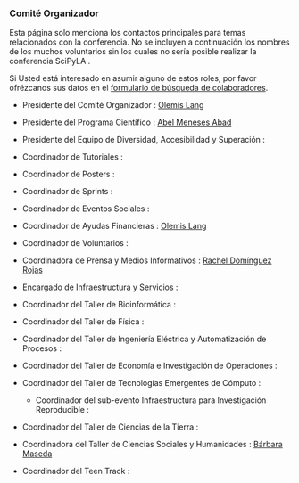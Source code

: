 
### Comité Organizador

Esta página solo menciona los contactos principales para temas relacionados 
con la conferencia. No se incluyen a continuación los nombres de los muchos 
voluntarios sin los cuales no sería posible realizar la conferencia SciPyLA  .

Si Usted está interesado en asumir alguno de estos roles, por favor ofrézcanos 
sus datos en el [formulario de búsqueda de colaboradores](../forms/joinus).

- Presidente del Comité Organizador : [Olemis Lang](http://linkedin.com/in/olemis)
- Presidente del Programa Científico : [Abel Meneses Abad](https://cu.linkedin.com/in/abel-abel-meneses-abad-1450ba3a)
- Presidente del Equipo de Diversidad, Accesibilidad y Superación : 
- Coordinador de Tutoriales :
- Coordinador de Posters : 
- Coordinador de Sprints :
- Coordinador de Eventos Sociales : 
- Coordinador de Ayudas Financieras : [Olemis Lang](http://linkedin.com/in/olemis)
- Coordinador de Voluntarios : 
- Coordinadora de Prensa y Medios Informativos : [Rachel Domínguez Rojas](https://www.linkedin.com/in/rachel-dom%C3%ADnguez-b5271891/)
- Encargado de Infraestructura y Servicios : 

- Coordinador del Taller de Bioinformática :
- Coordinador del Taller de Física : 
- Coordinador del Taller de Ingeniería Eléctrica y Automatización de Procesos : 
- Coordinador del Taller de Economía e Investigación de Operaciones :
- Coordinador del Taller de Tecnologías Emergentes de Cómputo :
  * Coordinador del sub-evento Infraestructura para Investigación Reproducible :
- Coordinador del Taller de Ciencias de la Tierra : 
- Coordinadora del Taller de Ciencias Sociales y Humanidades : [Bárbara Maseda](http://www.linkedin.com/in/barbaramaseda/)

- Coordinador del Teen Track :



